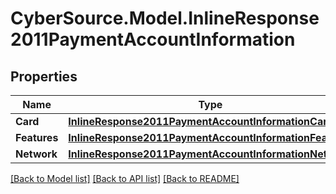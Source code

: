 # CyberSource.Model.InlineResponse2011PaymentAccountInformation
## Properties

Name | Type | Description | Notes
------------ | ------------- | ------------- | -------------
**Card** | [**InlineResponse2011PaymentAccountInformationCard**](InlineResponse2011PaymentAccountInformationCard.md) |  | [optional] 
**Features** | [**InlineResponse2011PaymentAccountInformationFeatures**](InlineResponse2011PaymentAccountInformationFeatures.md) |  | [optional] 
**Network** | [**InlineResponse2011PaymentAccountInformationNetwork**](InlineResponse2011PaymentAccountInformationNetwork.md) |  | [optional] 

[[Back to Model list]](../README.md#documentation-for-models) [[Back to API list]](../README.md#documentation-for-api-endpoints) [[Back to README]](../README.md)

